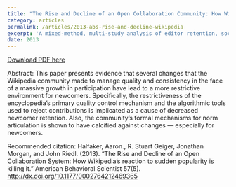 ```yaml
---
title: "The Rise and Decline of an Open Collaboration Community: How Wikipedia’s reaction to sudden popularity is causing its decline"
category: articles
permalink: /articles/2013-abs-rise-and-decline-wikipedia
excerpt: 'A mixed-method, multi-study analysis of editor retention, socialization, gatekeeping, and governance in Wikipedia.'
date: 2013
---
```


<a href='http://www-users.cs.umn.edu/~halfak/publications/The_Rise_and_Decline/halfaker12rise-preprint.pdf'>Download PDF here</a>

Abstract: This paper presents evidence that several changes that the Wikipedia community made to manage quality and consistency in the face of a massive growth in participation have lead to a more restrictive environment for newcomers. Specifically, the restrictiveness of the encyclopedia’s primary quality control mechanism and the algorithmic tools used to reject contributions is implicated as a cause of decreased newcomer retention. Also, the community’s formal mechanisms for norm articulation is shown to have calcified against changes — especially for newcomers.

 Recommended citation: Halfaker, Aaron., R. Stuart Geiger, Jonathan Morgan, and John Riedl. (2013). “The Rise and Decline of an Open Collaboration System: How Wikipedia’s reaction to sudden popularity is killing it.” American Behavioral Scientist 57(5). http://dx.doi.org/10.1177/0002764212469365